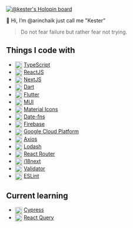 [![@kester's Holopin board](https://holopin.io/api/user/board?user=kester)](https://holopin.io/@kester)

<!-- <p align="center"><img align="center" src="https://i.ibb.co/zVWV7ZZ/cool-background-1.png" /></p> -->

👺 Hi, I’m @arinchaik just call me "Kester"

> Do not fear failure but rather fear not trying.

## Things I code with
- <img align="center" src="https://cdn-icons-png.flaticon.com/512/5968/5968381.png" width="20px" height="20px" /> [TypeScript](https://www.typescriptlang.org/)
- <img align="center" src="https://cdn.worldvectorlogo.com/logos/react-1.svg" width="20px" height="20px" /> [ReactJS](https://reactjs.org/)
- <img align="center" src="https://cdn.aglty.io/bwql7jyk/Attachments/NewItems/image_20211214122557_0.png" width="20px" height="20px" /> [NextJS](https://nextjs.org/)
- <img align="center" src="https://upload.wikimedia.org/wikipedia/commons/thumb/9/91/Dart-logo-icon.svg/2048px-Dart-logo-icon.svg.png" width="20px" height="20px" /> [Dart](https://dart.dev/)
- <img align="center" src="https://cdn.icon-icons.com/icons2/2107/PNG/512/file_type_flutter_icon_130599.png" width="20px" height="20px" /> [Flutter](https://flutter.dev/?gclid=CjwKCAjw1ICZBhAzEiwAFfvFhHjw6CU5H8QLYm8qA06y9EO5DN3ZKcu3d26cBUiJ6WxpEQv1VsglwBoCrLwQAvD_BwE&gclsrc=aw.ds)
- <img align="center" src="https://mui.com/static/logo.png" width="20px" height="20px" /> [MUI](https://mui.com/)
- <img align="center" src="https://images.squarespace-cdn.com/content/v1/5bfc8dbab40b9d7dd9054f41/1561753531856-FEYHKVUSVKX8X5UA1N9A/Material-Design-logo-twitter.jpg" width="20px" height="20px" /> [Material Icons](https://mui.com/material-ui/material-icons/)
- <img align="center" src="https://avatars.githubusercontent.com/u/14921202?s=200&v=4" width="20px" height="20px" /> [Date-fns](https://date-fns.org/)
- <img align="center" src="https://e7.pngegg.com/pngimages/119/167/png-clipart-firebase-cloud-messaging-google-developers-software-development-kit-google-angle-triangle-thumbnail.png" width="20px" height="20px" /> [Firebase](https://console.firebase.google.com/)
- <img align="center" src="https://png.monster/wp-content/uploads/2020/11/gcp-69a54f41.png" width="20px" /> [Google Cloud Platform](https://eslint.org/)
- <img align="center" src="https://user-images.githubusercontent.com/8939680/57233882-20344080-6fe5-11e9-9086-d20a955bed59.png" width="20px" height="20px" /> [Axios](https://axios-http.com/docs/intro)
- <img align="center" src="https://iconape.com/wp-content/files/af/349797/png/lodash-logo.png" width="20px" height="20px" /> [Lodash](https://lodash.com/)
- <img align="center" src="https://miro.medium.com/max/494/1*F1iFV5NTRN9YrAIC2VtFaA.png" width="20px" /> [React Router](https://reactrouter.com/en/main)
- <img align="center" src="https://miro.medium.com/max/600/1*fDYbr2W6lqoWRdRnubT4xA.png" width="20px" /> [i18next](https://react.i18next.com/)
- <img align="center" src="https://icons.iconarchive.com/icons/paomedia/small-n-flat/1024/sign-check-icon.png" width="20px" /> [Validator](https://github.com/validatorjs/validator.js)
- <img align="center" src="https://eslint.org/icon-512.png" width="20px" /> [ESLint](https://eslint.org/)

## Current learning
- <img align="center" src="https://media.slid.es/avatars/1098231/Cypress_Logomark_Color_Dark_BG.jpg" width="20px" /> [Cypress](https://www.cypress.io/)
- <img align="center" src="https://react-query-v3.tanstack.com/_next/static/images/emblem-light-628080660fddb35787ff6c77e97ca43e.svg" width="20px" /> [React Query](https://tanstack.com/query/v4/?from=reactQueryV3&original=https://react-query-v3.tanstack.com/)


